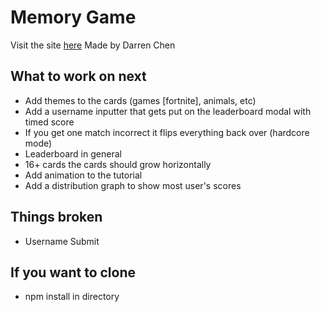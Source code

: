 # Memory Game
Visit the site [here](https://memorygame-d.vercel.app/)
Made by Darren Chen
## What to work on next
- Add themes to the cards (games [fortnite], animals, etc)
- Add a username inputter that gets put on the leaderboard modal with timed score
- If you get one match incorrect it flips everything back over (hardcore mode)
- Leaderboard in general
- 16+ cards the cards should grow horizontally
- Add animation to the tutorial
- Add a distribution graph to show most user's scores

## Things broken
- Username Submit

## If you want to clone
- npm install in directory
